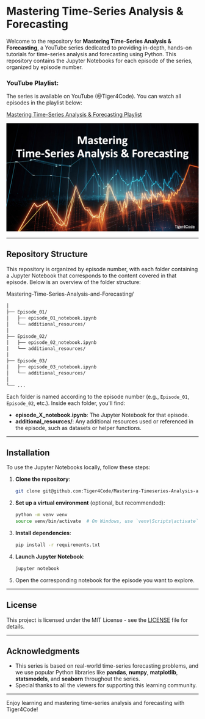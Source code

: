 # Mastering Time-Series Analysis & Forecasting

Welcome to the repository for **Mastering Time-Series Analysis & Forecasting**, a YouTube series dedicated to providing in-depth, hands-on tutorials for time-series analysis and forecasting using Python. This repository contains the Jupyter Notebooks for each episode of the series, organized by episode number.

### YouTube Playlist:
The series is available on YouTube (@Tiger4Code). You can watch all episodes in the playlist below:

[Mastering Time-Series Analysis & Forecasting Playlist](https://www.youtube.com/playlist?list=PLVaP8SbYAAitZdhEU_rB-IpXsKSo0OAll)

![Placeholder Image](images/mastering-timeseries.png)

---

## Repository Structure

This repository is organized by episode number, with each folder containing a Jupyter Notebook that corresponds to the content covered in that episode. Below is an overview of the folder structure:



Mastering-Time-Series-Analysis-and-Forecasting/
```
│
├── Episode_01/
│   ├── episode_01_notebook.ipynb
│   └── additional_resources/
│
├── Episode_02/
│   ├── episode_02_notebook.ipynb
│   └── additional_resources/
│
├── Episode_03/
│   ├── episode_03_notebook.ipynb
│   └── additional_resources/
│
└── ...
```


Each folder is named according to the episode number (e.g., `Episode_01`, `Episode_02`, etc.). Inside each folder, you'll find:
- **episode_X_notebook.ipynb**: The Jupyter Notebook for that episode.
- **additional_resources/**: Any additional resources used or referenced in the episode, such as datasets or helper functions.

---

## Installation

To use the Jupyter Notebooks locally, follow these steps:

1. **Clone the repository**:
    ```bash
    git clone git@github.com:Tiger4Code/Mastering-Timeseries-Analysis-and-Forecasting.git
    ```

2. **Set up a virtual environment** (optional, but recommended):
    ```bash
    python -m venv venv
    source venv/bin/activate  # On Windows, use `venv\Scripts\activate`
    ```

3. **Install dependencies**:
    ```bash
    pip install -r requirements.txt
    ```

4. **Launch Jupyter Notebook**:
    ```bash
    jupyter notebook
    ```

5. Open the corresponding notebook for the episode you want to explore.

---

## License

This project is licensed under the MIT License - see the [LICENSE](LICENSE) file for details.

---

## Acknowledgments

- This series is based on real-world time-series forecasting problems, and we use popular Python libraries like **pandas**, **numpy**, **matplotlib**, **statsmodels**, and **seaborn** throughout the series.
- Special thanks to all the viewers for supporting this learning community.

---

Enjoy learning and mastering time-series analysis and forecasting with Tiger4Code!
